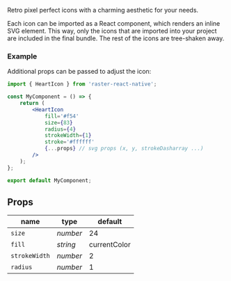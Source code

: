 Retro pixel perfect icons with a charming aesthetic for your needs.

Each icon can be imported as a React component, which renders an inline SVG element. This way, only the icons that are imported into your project are included in the final bundle. The rest of the icons are tree-shaken away.

### Example

Additional props can be passed to adjust the icon:

```jsx
import { HeartIcon } from 'raster-react-native';

const MyComponent = () => {
	return (
		<HeartIcon
			fill='#f54'
			size={83}
			radius={4}
			strokeWidth={1}
			stroke='#ffffff'
			{...props} // svg props (x, y, strokeDasharray ...)
		/>
	);
};

export default MyComponent;
```

## Props

| name          | type     | default      |
| ------------- | -------- | ------------ |
| `size`        | _number_ | 24           |
| `fill`        | _string_ | currentColor |
| `strokeWidth` | _number_ | 2            |
| `radius`      | _number_ | 1            |

